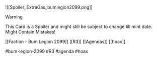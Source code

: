 ![[Spoiler_ExtraGas_bumlegion2099.png]]


> [!warning] 
> This Card is a Spoiler and might still be subject to change till mint date. 
> Might Contain Mistakes!

[[Faction - Bum Legion 2099]]
[[R3]]
[[Agendas]]
[[hoax]]

#bum-legion-2099 #R3 #agenda #hoax